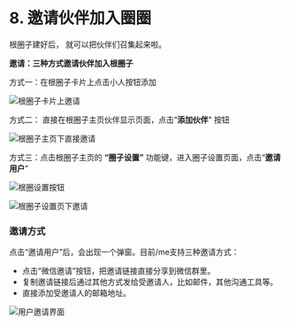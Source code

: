 # 8. 邀请伙伴加入圈圈

根圈子建好后， 就可以把伙伴们召集起来啦。

**邀请：三种方式邀请伙伴加入根圈子**

方式一：在根圈子卡片上点击小人按钮添加

![&#x6839;&#x5708;&#x5B50;&#x5361;&#x7247;&#x4E0A;&#x9080;&#x8BF7;](../.gitbook/assets/screenshot-2019-10-29-at-14.20.21.png)

方式二： 直接在根圈子主页伙伴显示页面，点击“**添加伙伴**" 按钮

![&#x6839;&#x5708;&#x5B50;&#x4E3B;&#x9875;&#x4E0B;&#x76F4;&#x63A5;&#x9080;&#x8BF7;](../.gitbook/assets/m88-2.jpg)

方式三：点击根圈子主页的 **“圈子设置”** 功能键，进入圈子设置页面，点击“**邀请用户**”

![&#x6839;&#x5708;&#x8BBE;&#x7F6E;&#x6309;&#x94AE;](../.gitbook/assets/m88-3.jpeg)

![&#x6839;&#x5708;&#x5B50;&#x8BBE;&#x7F6E;&#x9875;&#x4E0B;&#x9080;&#x8BF7;](../.gitbook/assets/m88-4.jpg)



### **邀请方式**

点击“邀请用户”后，会出现一个弹窗。目前/me支持三种邀请方式：

* 点击“微信邀请”按钮，把邀请链接直接分享到微信群里。
* 复制邀请链接后通过其他方式发给受邀请人，比如邮件，其他沟通工具等。
* 直接添加受邀请人的邮箱地址。

![&#x7528;&#x6237;&#x9080;&#x8BF7;&#x754C;&#x9762;](../.gitbook/assets/m88-5.jpg)

